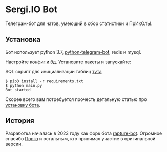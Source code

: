 #  Sergi.IO Bot

Телеграм-бот для чатов, умеющий в сбор статистики и ПрИкОлЫ. 

## Установка

Бот использует python 3.7, [python-telegram-bot](https://github.com/python-telegram-bot/python-telegram-bot/), redis и mysql. 

Настройте [конфиг и бд](CONFIG.md). Установите пакеты и запускайте:

SQL скрипт для инициализации таблиц [тута](sergio_bot_empty.sql)

```console
$ pip3 install -r requirements.txt
$ python main.py
Bot started
```

Скорее всего вам потребуется прочесть детальную статью про [установку бота](https://github.com/pongo/rapturebot/wiki/%D0%A3%D1%81%D1%82%D0%B0%D0%BD%D0%BE%D0%B2%D0%BA%D0%B0-%D0%B1%D0%BE%D1%82%D0%B0-%D0%B2-%D0%B4%D0%B5%D1%82%D0%B0%D0%BB%D1%8F%D1%85).

## История

Разработка началась в 2023 году как форк бота [rapture-bot](https://github.com/pongo/rapturebot). Огромное спасибо [Понго](https://github.com/pongo) и остальным, кто принимал участие в оригинальной версии.
